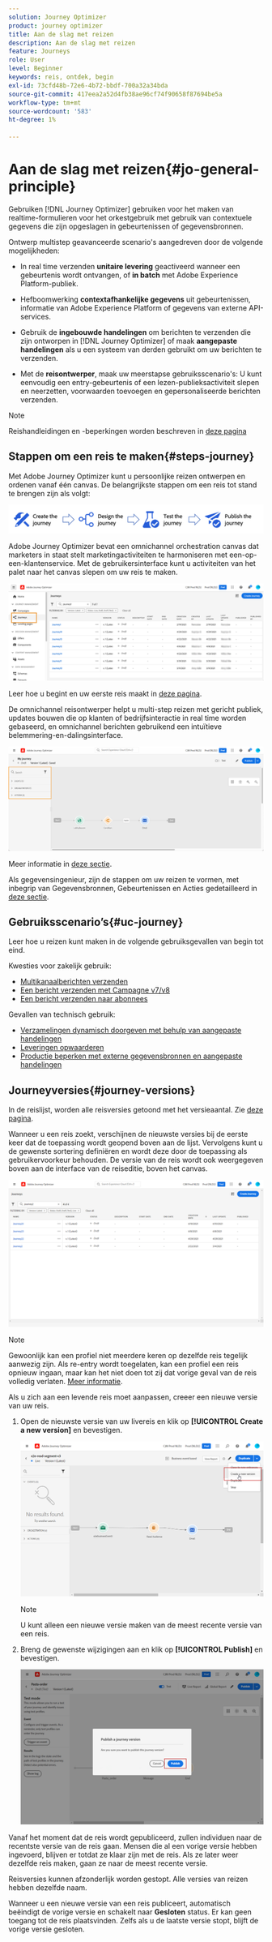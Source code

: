 ```yaml
---
solution: Journey Optimizer
product: journey optimizer
title: Aan de slag met reizen
description: Aan de slag met reizen
feature: Journeys
role: User
level: Beginner
keywords: reis, ontdek, begin
exl-id: 73cfd48b-72e6-4b72-bbdf-700a32a34bda
source-git-commit: 417eea2a52d4fb38ae96cf74f90658f87694be5a
workflow-type: tm+mt
source-wordcount: '583'
ht-degree: 1%

---
```



# Aan de slag met reizen{#jo-general-principle}

Gebruiken [!DNL Journey Optimizer] gebruiken voor het maken van realtime-formulieren voor het orkestgebruik met gebruik van contextuele gegevens die zijn opgeslagen in gebeurtenissen of gegevensbronnen.

Ontwerp multistep geavanceerde scenario&#39;s aangedreven door de volgende mogelijkheden:

* In real time verzenden **unitaire levering** geactiveerd wanneer een gebeurtenis wordt ontvangen, of **in batch** met Adobe Experience Platform-publiek.

* Hefboomwerking **contextafhankelijke gegevens** uit gebeurtenissen, informatie van Adobe Experience Platform of gegevens van externe API-services.

* Gebruik de **ingebouwde handelingen** om berichten te verzenden die zijn ontworpen in [!DNL Journey Optimizer] of maak **aangepaste handelingen** als u een systeem van derden gebruikt om uw berichten te verzenden.

* Met de **reisontwerper**, maak uw meerstapse gebruiksscenario&#39;s: U kunt eenvoudig een entry-gebeurtenis of een lezen-publieksactiviteit slepen en neerzetten, voorwaarden toevoegen en gepersonaliseerde berichten verzenden.


>[!NOTE]
>
>Reishandleidingen en -beperkingen worden beschreven in [deze pagina](../start/guardrails.md)

## Stappen om een reis te maken{#steps-journey}

Met Adobe Journey Optimizer kunt u persoonlijke reizen ontwerpen en ordenen vanaf één canvas. De belangrijkste stappen om een reis tot stand te brengen zijn als volgt:

![](assets/journey-creation-process.png)

Adobe Journey Optimizer bevat een omnichannel orchestration canvas dat marketers in staat stelt marketingactiviteiten te harmoniseren met een-op-een-klantenservice. Met de gebruikersinterface kunt u activiteiten van het palet naar het canvas slepen om uw reis te maken.

![](assets/interface-journeys.png)

Leer hoe u begint en uw eerste reis maakt in [deze pagina](journey-gs.md).

De omnichannel reisontwerper helpt u multi-step reizen met gericht publiek, updates bouwen die op klanten of bedrijfsinteractie in real time worden gebaseerd, en omnichannel berichten gebruikend een intuïtieve belemmering-en-dalingsinterface.

![](assets/journey38.png)

Meer informatie in [deze sectie](using-the-journey-designer.md).

Als gegevensingenieur, zijn de stappen om uw reizen te vormen, met inbegrip van Gegevensbronnen, Gebeurtenissen en Acties gedetailleerd in [deze sectie](../configuration/about-data-sources-events-actions.md).


## Gebruiksscenario’s{#uc-journey}

Leer hoe u reizen kunt maken in de volgende gebruiksgevallen van begin tot eind.

Kwesties voor zakelijk gebruik:

* [Multikanaalberichten verzenden](journeys-uc.md)
* [Een bericht verzenden met Campagne v7/v8](ajo-ac.md)
* [Een bericht verzenden naar abonnees](message-to-subscribers-uc.md)

Gevallen van technisch gebruik:

* [Verzamelingen dynamisch doorgeven met behulp van aangepaste handelingen](collections.md)
* [Leveringen opwaarderen](ramp-up-deliveries-uc.md)
* [Productie beperken met externe gegevensbronnen en aangepaste handelingen](limit-throughput.md)

## Journeyversies{#journey-versions}

In de reislijst, worden alle reisversies getoond met het versieaantal. Zie [deze pagina](../building-journeys/using-the-journey-designer.md).

Wanneer u een reis zoekt, verschijnen de nieuwste versies bij de eerste keer dat de toepassing wordt geopend boven aan de lijst. Vervolgens kunt u de gewenste sortering definiëren en wordt deze door de toepassing als gebruikervoorkeur behouden. De versie van de reis wordt ook weergegeven boven aan de interface van de reiseditie, boven het canvas.

![](assets/journeyversions1.png)

>[!NOTE]
>
>Gewoonlijk kan een profiel niet meerdere keren op dezelfde reis tegelijk aanwezig zijn. Als re-entry wordt toegelaten, kan een profiel een reis opnieuw ingaan, maar kan het niet doen tot zij dat vorige geval van de reis volledig verlaten. [Meer informatie](end-journey.md).

Als u zich aan een levende reis moet aanpassen, creeer een nieuwe versie van uw reis.

1. Open de nieuwste versie van uw livereis en klik op **[!UICONTROL Create a new version]** en bevestigen.

   ![](assets/journeyversions2.png)

   >[!NOTE]
   >
   >U kunt alleen een nieuwe versie maken van de meest recente versie van een reis.

1. Breng de gewenste wijzigingen aan en klik op **[!UICONTROL Publish]** en bevestigen.

   ![](assets/journeyversions3.png)

Vanaf het moment dat de reis wordt gepubliceerd, zullen individuen naar de recentste versie van de reis gaan. Mensen die al een vorige versie hebben ingevoerd, blijven er totdat ze klaar zijn met de reis. Als ze later weer dezelfde reis maken, gaan ze naar de meest recente versie.

Reisversies kunnen afzonderlijk worden gestopt. Alle versies van reizen hebben dezelfde naam.

Wanneer u een nieuwe versie van een reis publiceert, automatisch beëindigt de vorige versie en schakelt naar **Gesloten** status. Er kan geen toegang tot de reis plaatsvinden. Zelfs als u de laatste versie stopt, blijft de vorige versie gesloten.
